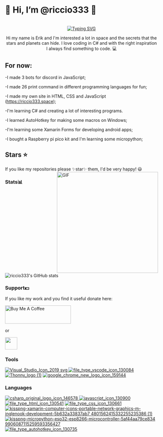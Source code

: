 # 👋 Hi, I’m @riccio333 👋
<p align="center">
<br>
<a href="https://riccio333.space"><img src="https://readme-typing-svg.herokuapp.com?font=Press+Start+2P&size=25&duration=3500&color=9A3DE1&lines=riccio333.space;Welcome+to+my;GitHub!" alt="Typing SVG" /></a>
</p>

<p align="center">
  Hi my name is Erik and I'm interested a lot in space and the secrets that the stars and planets can hide. I love coding in C# and with the right inspiration I always find something to code. 💻
 </p>

## For now:

-I made 3 bots for discord in JavaScript;

-I made 26 print command in different programming languages for fun;

-I made my own site in HTML, CSS and JavaScript (https://riccio333.space);

-I'm learning C# and creating a lot of interesting programs.

-I learned AutoHotkey for making some macros on Windows;

-I'm learning some Xamarin Forms for developing android apps;

-I bought a Raspberry pi pico kit and I'm learning some micropython;

## Stars ⭐
If you like my repositories please ✨star✨ them, I'd be very happy! 😃
<img align="right" alt="GIF" src="https://user-images.githubusercontent.com/80823900/181937704-1516cbc2-4d85-4f7a-afad-16c6d648fd35.gif" width="333px"/>

### Stats📊
![riccio333's GitHub stats](https://github-readme-stats.vercel.app/api?username=riccio333&theme=highcontrast&show_icons=true&border_color=ffff00&icon_color=b260e2&text_color=b260e2&title_color=b260e2)

### Support💵

If you like my work and you find it useful donate here:

<a href="https://www.buymeacoffee.com/riccio333" target="_blank"><img src="https://cdn.buymeacoffee.com/buttons/v2/default-yellow.png" alt="Buy Me A Coffee" height="60px" width="217px" ></a>

or

<a href="https://paypal.me/riccio333"><img src="https://user-images.githubusercontent.com/80823900/181952165-1ad2bc88-6df4-462d-800d-1c55a22e1797.svg" height="40"></a>

### Tools
<a href="https://visualstudio.microsoft.com/">![Visual_Studio_Icon_2019 svg](https://user-images.githubusercontent.com/80823900/183761891-ff82f328-d40b-4f6f-bed4-d891dd15aa9a.png) </a>
<a href="https://code.visualstudio.com/">![file_type_vscode_icon_130084](https://user-images.githubusercontent.com/80823900/183762375-e07e6e9c-262a-4384-9de2-30ba556f7b73.png) </a>
<a href="https://thonny.org/">![Thonny_logo (1)](https://user-images.githubusercontent.com/80823900/183762839-383a9a1b-a53d-49e2-b4cf-c9bd9a2d39d1.png)</a>
<a href="https://www.google.com/chrome"> ![google_chrome_new_logo_icon_159144](https://user-images.githubusercontent.com/80823900/183763264-0bd3f47d-4993-426d-b125-24f8e6412322.png) </a>

### Languages

<a href="https://csharp.net/">![csharp_original_logo_icon_146578](https://user-images.githubusercontent.com/80823900/183764499-8490f18e-66f2-403a-b6bc-020693e43545.png) </a>
<a href="https://www.javascript.com/">![javascript_icon_130900](https://user-images.githubusercontent.com/80823900/183764547-3321406b-e418-4382-b995-c6bb1af1b31f.png) </a>
<a href="https://html.com/">![file_type_html_icon_130541](https://user-images.githubusercontent.com/80823900/183764846-81dd8499-340e-4325-bff2-19ea8faba693.png)</a>
<a href="https://www.w3schools.com/css/">![file_type_css_icon_130661](https://user-images.githubusercontent.com/80823900/183765017-b8af23ac-a41e-4dc7-ab29-30b402e4aff3.png)</a>
<a href="https://dotnet.microsoft.com/en-us/apps/xamarin/xamarin-forms">![kisspng-xamarin-computer-icons-portable-network-graphics-m-inglenook-development-5b632a33837ab7 4801562415332255235386 (1)](https://user-images.githubusercontent.com/80823900/183765409-c7e1908c-1126-4b9f-9180-8df9acc6b1f6.png)</a>
<a href="https://micropython.org/">![kisspng-micropython-esp32-esp8266-microcontroller-5af44aa79ce834 9906087115259593356427](https://user-images.githubusercontent.com/80823900/183765565-fb33da8f-b38f-44d2-b83d-b1004c24c2be.png)</a>
<a href="https://www.autohotkey.com/">![file_type_autohotkey_icon_130735](https://user-images.githubusercontent.com/80823900/183765657-43e3ac8a-08df-44e3-95d3-9011d859aa80.png)</a>

<!---
riccio333/riccio333 is a ✨ special ✨ repository because its `README.md` (this file) appears on your GitHub profile.
You can click the Preview link to take a look at your changes.
--->
